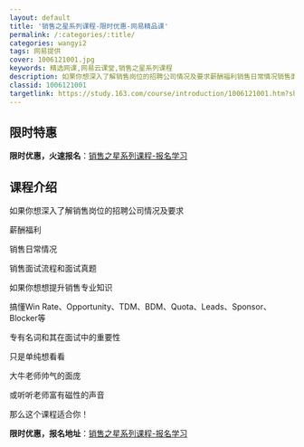 ```yaml
---
layout: default
title: '销售之星系列课程-限时优惠-网易精品课'
permalink: /:categories/:title/
categories: wangyi2
tags: 网易提供
cover: 1006121001.jpg
keywords: 精选网课,网易云课堂,销售之星系列课程
description: 如果你想深入了解销售岗位的招聘公司情况及要求薪酬福利销售日常情况销售面试流程和面试真题如果你想想提升销售专业知识搞懂Wi
classid: 1006121001
targetlink: https://study.163.com/course/introduction/1006121001.htm?share=1&shareId=1025206652&utm_campaign=share&utm_medium=iphoneShare&utm_source=&utm_u=1025206652
---
```


## 限时特惠

**限时优惠，火速报名**：[销售之星系列课程-报名学习](https://study.163.com/course/introduction/1006121001.htm?share=1&shareId=1025206652&utm_campaign=share&utm_medium=iphoneShare&utm_source=&utm_u=1025206652)

## 课程介绍

如果你想深入了解销售岗位的招聘公司情况及要求

薪酬福利

销售日常情况

销售面试流程和面试真题



如果你想想提升销售专业知识

搞懂Win Rate、Opportunity、TDM、BDM、Quota、Leads、Sponsor、Blocker等

专有名词和其在面试中的重要性



只是单纯想看看

大牛老师帅气的面庞

或听听老师富有磁性的声音



那么这个课程适合你！

**限时优惠，报名地址**：[销售之星系列课程-报名学习](https://study.163.com/course/introduction/1006121001.htm?share=1&shareId=1025206652&utm_campaign=share&utm_medium=iphoneShare&utm_source=&utm_u=1025206652)

